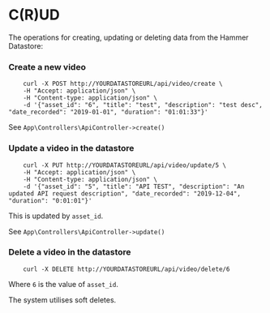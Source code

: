 # C(R)UD

The operations for creating, updating or deleting data from the Hammer Datastore:


### Create a new video
        
        curl -X POST http://YOURDATASTOREURL/api/video/create \  
        -H "Accept: application/json" \
        -H "Content-type: application/json" \
        -d '{"asset_id": "6", "title": "test", "description": "test desc", "date_recorded": "2019-01-01", "duration": "01:01:33"}'


See `App\Controllers\ApiController->create()`

### Update a video in the datastore
        curl -X PUT http://YOURDATASTOREURL/api/video/update/5 \                                                                             
        -H "Accept: application/json" \
        -H "Content-type: application/json" \
        -d '{"asset_id": "5", "title": "API TEST", "description": "An updated API request description", "date_recorded": "2019-12-04", "duration": "0:01:01"}'

This is updated by `asset_id`.

See `App\Controllers\ApiController->update()`


### Delete a video in the datastore

        curl -X DELETE http://YOURDATASTOREURL/api/video/delete/6  
        
Where `6` is the value of `asset_id`.

The system utilises soft deletes.
